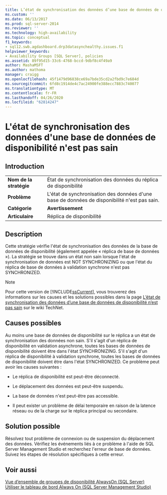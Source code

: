 ```yaml
---
title: L’état de synchronisation des données d’une base de données de disponibilité n’est pas sain | Microsoft Docs
ms.custom: ''
ms.date: 06/13/2017
ms.prod: sql-server-2014
ms.reviewer: ''
ms.technology: high-availability
ms.topic: conceptual
f1_keywords:
- sql12.swb.agdashboard.drp3datasynchealthy.issues.f1
helpviewer_keywords:
- Availability Groups [SQL Server], policies
ms.assetid: 89f95d15-33c6-4768-bccd-9dbf8c4f49a9
author: MashaMSFT
ms.author: mathoma
manager: craigg
ms.openlocfilehash: 45f1479d96838ce69a7bde35cd2a2fbd9c7e684d
ms.sourcegitcommit: 6fd8c1914de4c7ac24900fe388ecc7883c740077
ms.translationtype: MT
ms.contentlocale: fr-FR
ms.lasthandoff: 04/26/2020
ms.locfileid: "62814247"
---
```

# <a name="data-synchronization-state-of-some-availability-database-is-not-healthy"></a>L'état de synchronisation des données d'une base de données de disponibilité n'est pas sain
    
## <a name="introduction"></a>Introduction  
  
|||  
|-|-|  
|**Nom de la stratégie**|État de synchronisation des données du réplica de disponibilité|  
|**Problème**|L'état de synchronisation des données d'une base de données de disponibilité n'est pas sain.|  
|**Catégorie**|**Avertissement**|  
|**Articulaire**|Réplica de disponibilité|  
  
## <a name="description"></a>Description  
 Cette stratégie vérifie l'état de synchronisation des données de la base de données de disponibilité (également appelée « réplica de base de données »). La stratégie se trouve dans un état non sain lorsque l'état de synchronisation de données est NOT SYNCHRONIZING ou que l'état du réplica de base de données à validation synchrone n'est pas SYNCHRONIZED.  
  
> [!NOTE]  
>  Pour cette version de [!INCLUDE[ssCurrent](../../../includes/sscurrent-md.md)], vous trouverez des informations sur les causes et les solutions possibles dans la page [L’état de synchronisation des données d’une base de données de disponibilité n’est pas sain](https://go.microsoft.com/fwlink/p/?LinkId=220863) sur le wiki TechNet.  
  
## <a name="possible-causes"></a>Causes possibles  
 Au moins une base de données de disponibilité sur le réplica a un état de synchronisation des données non sain. S'il s'agit d'un réplica de disponibilité en validation asynchrone, toutes les bases de données de disponibilité doivent être dans l'état SYNCHRONIZING. S'il s'agit d'un réplica de disponibilité à validation synchrone, toutes les bases de données de disponibilité doivent être dans l'état SYNCHRONIZED. Ce problème peut avoir les causes suivantes :  
  
-   Le réplica de disponibilité est peut-être déconnecté.  
  
-   Le déplacement des données est peut-être suspendu.  
  
-   La base de données n'est peut-être pas accessible.  
  
-   Il peut exister un problème de délai temporaire en raison de la latence réseau ou de la charge sur le réplica principal ou secondaire.  
  
## <a name="possible-solution"></a>Solution possible  
 Résolvez tout problème de connexion ou de suspension du déplacement des données. Vérifiez les événements liés à ce problème à l'aide de SQL Server Management Studio et recherchez l'erreur de base de données. Suivez les étapes de résolution spécifiques à cette erreur.  
  
## <a name="see-also"></a>Voir aussi  
 [Vue d’ensemble de groupes de disponibilité AlwaysOn &#40;SQL Server&#41;](overview-of-always-on-availability-groups-sql-server.md)   
 [Utiliser le tableau de bord Always On &#40;SQL Server Management Studio&#41;](use-the-always-on-dashboard-sql-server-management-studio.md)  
  
  
